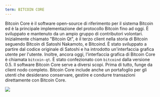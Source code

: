 ```yaml
---
term: BITCOIN CORE
---
```


Bitcoin Core è il software open-source di riferimento per il sistema Bitcoin ed è la principale implementazione del protocollo Bitcoin fino ad oggi. È sviluppato e mantenuto da un ampio gruppo di contributori volontari. Inizialmente chiamato "Bitcoin Qt", è il terzo client nella storia di Bitcoin seguendo Bitcoin di Satoshi Nakamoto, e Bitcoind. È stato sviluppato a partire dal codice originale di Satoshi e ha introdotto un'interfaccia grafica utente per l'utente. Inoltre, ancora oggi, l'interfaccia grafica di Bitcoin Core è chiamata `bitcoin-qt`. È stato confezionato con `bitcoind` dalla versione 0.5. Il software Bitcoin Core serve a diversi scopi. Prima di tutto, funge da client nodo completo. Bitcoin Core include anche un portafoglio per gli utenti che desiderano conservare, gestire e condurre transazioni direttamente con Bitcoin Core.

![](../../dictionnaire/assets/42.png)
